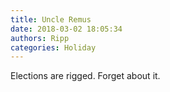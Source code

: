 ```yaml
---
title: Uncle Remus
date: 2018-03-02 18:05:34
authors: Ripp
categories: Holiday
---
```


 Elections are rigged. Forget about it.
